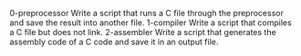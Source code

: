 0-preprocessor
Write a script that runs a C file through the preprocessor and save the result into another file.
1-compiler
Write a script that compiles a C file but does not link.
2-assembler
Write a script that generates the assembly code of a C code and save it in an output file.
